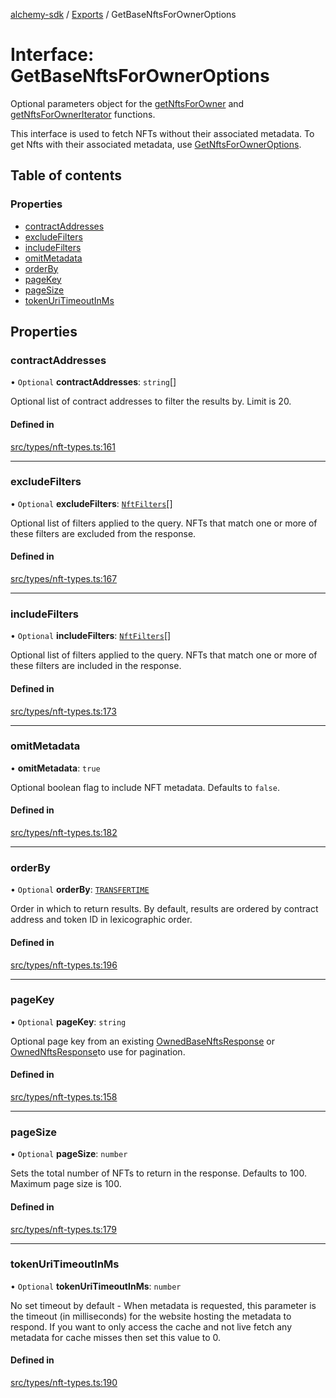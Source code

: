 [alchemy-sdk](../README.md) / [Exports](../modules.md) / GetBaseNftsForOwnerOptions

# Interface: GetBaseNftsForOwnerOptions

Optional parameters object for the [getNftsForOwner](../classes/NftNamespace.md#getnftsforowner) and
[getNftsForOwnerIterator](../classes/NftNamespace.md#getnftsforowneriterator) functions.

This interface is used to fetch NFTs without their associated metadata. To
get Nfts with their associated metadata, use [GetNftsForOwnerOptions](GetNftsForOwnerOptions.md).

## Table of contents

### Properties

- [contractAddresses](GetBaseNftsForOwnerOptions.md#contractaddresses)
- [excludeFilters](GetBaseNftsForOwnerOptions.md#excludefilters)
- [includeFilters](GetBaseNftsForOwnerOptions.md#includefilters)
- [omitMetadata](GetBaseNftsForOwnerOptions.md#omitmetadata)
- [orderBy](GetBaseNftsForOwnerOptions.md#orderby)
- [pageKey](GetBaseNftsForOwnerOptions.md#pagekey)
- [pageSize](GetBaseNftsForOwnerOptions.md#pagesize)
- [tokenUriTimeoutInMs](GetBaseNftsForOwnerOptions.md#tokenuritimeoutinms)

## Properties

### contractAddresses

• `Optional` **contractAddresses**: `string`[]

Optional list of contract addresses to filter the results by. Limit is 20.

#### Defined in

[src/types/nft-types.ts:161](https://github.com/alchemyplatform/alchemy-sdk-js/blob/c4bab3e/src/types/nft-types.ts#L161)

___

### excludeFilters

• `Optional` **excludeFilters**: [`NftFilters`](../enums/NftFilters.md)[]

Optional list of filters applied to the query. NFTs that match one or more
of these filters are excluded from the response.

#### Defined in

[src/types/nft-types.ts:167](https://github.com/alchemyplatform/alchemy-sdk-js/blob/c4bab3e/src/types/nft-types.ts#L167)

___

### includeFilters

• `Optional` **includeFilters**: [`NftFilters`](../enums/NftFilters.md)[]

Optional list of filters applied to the query. NFTs that match one or more
of these filters are included in the response.

#### Defined in

[src/types/nft-types.ts:173](https://github.com/alchemyplatform/alchemy-sdk-js/blob/c4bab3e/src/types/nft-types.ts#L173)

___

### omitMetadata

• **omitMetadata**: ``true``

Optional boolean flag to include NFT metadata. Defaults to `false`.

#### Defined in

[src/types/nft-types.ts:182](https://github.com/alchemyplatform/alchemy-sdk-js/blob/c4bab3e/src/types/nft-types.ts#L182)

___

### orderBy

• `Optional` **orderBy**: [`TRANSFERTIME`](../enums/NftOrdering.md#transfertime)

Order in which to return results. By default, results are ordered by
contract address and token ID in lexicographic order.

#### Defined in

[src/types/nft-types.ts:196](https://github.com/alchemyplatform/alchemy-sdk-js/blob/c4bab3e/src/types/nft-types.ts#L196)

___

### pageKey

• `Optional` **pageKey**: `string`

Optional page key from an existing [OwnedBaseNftsResponse](OwnedBaseNftsResponse.md) or
[OwnedNftsResponse](OwnedNftsResponse.md)to use for pagination.

#### Defined in

[src/types/nft-types.ts:158](https://github.com/alchemyplatform/alchemy-sdk-js/blob/c4bab3e/src/types/nft-types.ts#L158)

___

### pageSize

• `Optional` **pageSize**: `number`

Sets the total number of NFTs to return in the response. Defaults to 100.
Maximum page size is 100.

#### Defined in

[src/types/nft-types.ts:179](https://github.com/alchemyplatform/alchemy-sdk-js/blob/c4bab3e/src/types/nft-types.ts#L179)

___

### tokenUriTimeoutInMs

• `Optional` **tokenUriTimeoutInMs**: `number`

No set timeout by default - When metadata is requested, this parameter is
the timeout (in milliseconds) for the website hosting the metadata to
respond. If you want to only access the cache and not live fetch any
metadata for cache misses then set this value to 0.

#### Defined in

[src/types/nft-types.ts:190](https://github.com/alchemyplatform/alchemy-sdk-js/blob/c4bab3e/src/types/nft-types.ts#L190)
